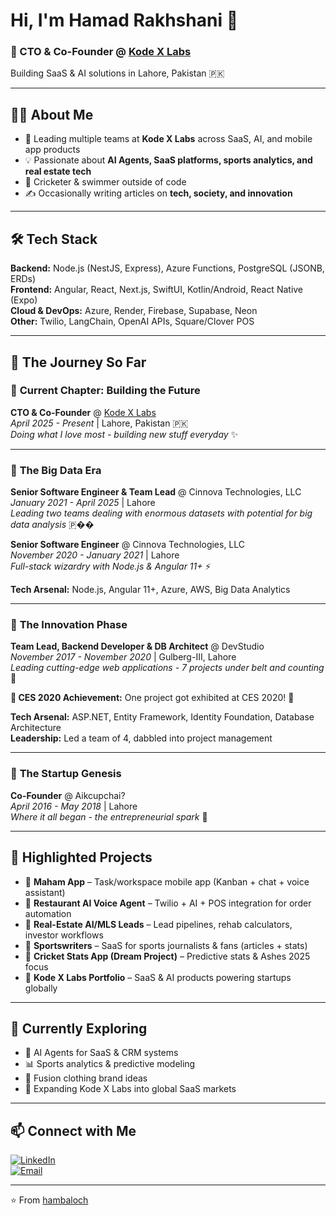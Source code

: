 # Hi, I'm Hamad Rakhshani 👋

### 🚀 CTO & Co-Founder @ [Kode X Labs](https://kodexlabs.com)  
Building SaaS & AI solutions in Lahore, Pakistan 🇵🇰

---

## 🧑‍💻 About Me
- 🔭 Leading multiple teams at **Kode X Labs** across SaaS, AI, and mobile app products  
- 💡 Passionate about **AI Agents, SaaS platforms, sports analytics, and real estate tech**  
- 🏏 Cricketer & swimmer outside of code
- ✍️ Occasionally writing articles on **tech, society, and innovation**  

---

## 🛠️ Tech Stack
**Backend:** Node.js (NestJS, Express), Azure Functions, PostgreSQL (JSONB, ERDs)  
**Frontend:** Angular, React, Next.js, SwiftUI, Kotlin/Android, React Native (Expo)  
**Cloud & DevOps:** Azure, Render, Firebase, Supabase, Neon  
**Other:** Twilio, LangChain, OpenAI APIs, Square/Clover POS  

---

## 🚀 The Journey So Far

### 🎯 **Current Chapter: Building the Future**
**CTO & Co-Founder** @ [Kode X Labs](https://kodexlabs.com)  
*April 2025 - Present* | Lahore, Pakistan 🇵🇰  
*Doing what I love most - building new stuff everyday* ✨

---

### 🏢 **The Big Data Era**
**Senior Software Engineer & Team Lead** @ Cinnova Technologies, LLC  
*January 2021 - April 2025* | Lahore  
*Leading two teams dealing with enormous datasets with potential for big data analysis* 🇵��

**Senior Software Engineer** @ Cinnova Technologies, LLC  
*November 2020 - January 2021* | Lahore  
*Full-stack wizardry with Node.js & Angular 11+* ⚡

**Tech Arsenal:** Node.js, Angular 11+, Azure, AWS, Big Data Analytics

---

### 🎯 **The Innovation Phase**
**Team Lead, Backend Developer & DB Architect** @ DevStudio  
*November 2017 - November 2020* | Gulberg-III, Lahore  
*Leading cutting-edge web applications - 7 projects under belt and counting* 🎯

**🎯 CES 2020 Achievement:** One project got exhibited at CES 2020! 🏅

**Tech Arsenal:** ASP.NET, Entity Framework, Identity Foundation, Database Architecture  
**Leadership:** Led a team of 4, dabbled into project management

---

### 🌟 **The Startup Genesis**
**Co-Founder** @ Aikcupchai?  
*April 2016 - May 2018* | Lahore  
*Where it all began - the entrepreneurial spark* 💫

---

## 📌 Highlighted Projects
- 🔹 **Maham App** – Task/workspace mobile app (Kanban + chat + voice assistant)  
- 🔹 **Restaurant AI Voice Agent** – Twilio + AI + POS integration for order automation  
- 🔹 **Real-Estate AI/MLS Leads** – Lead pipelines, rehab calculators, investor workflows  
- 🔹 **Sportswriters** – SaaS for sports journalists & fans (articles + stats)  
- 🔹 **Cricket Stats App (Dream Project)** – Predictive stats & Ashes 2025 focus  
- 🔹 **Kode X Labs Portfolio** – SaaS & AI products powering startups globally  

---

<!-- ## 📊 GitHub Stats
<div align="center">
  <img src="https://github-readme-stats.vercel.app/api?username=hambaloch&show_icons=true&theme=tokyonight&hide_border=true" alt="GitHub Stats" />
  <img src="https://github-readme-stats.vercel.app/api/top-langs/?username=hambaloch&layout=compact&theme=tokyonight&hide_border=true" alt="Top Languages" />
</div>

--- -->

## 🌱 Currently Exploring
- 🤖 AI Agents for SaaS & CRM systems  
- 📊 Sports analytics & predictive modeling  
- 🎨 Fusion clothing brand ideas  
- 💼 Expanding Kode X Labs into global SaaS markets  

---

## 📫 Connect with Me
[![LinkedIn](https://img.shields.io/badge/LinkedIn-blue?logo=linkedin)](https://linkedin.com/in/hamadrakshani)  
[![Email](https://img.shields.io/badge/Email-rakshanihamad@gmail.com-red)](mailto:rakshanihamad@gmail.com)  

---

⭐️ From [hambaloch](https://github.com/hambaloch)
